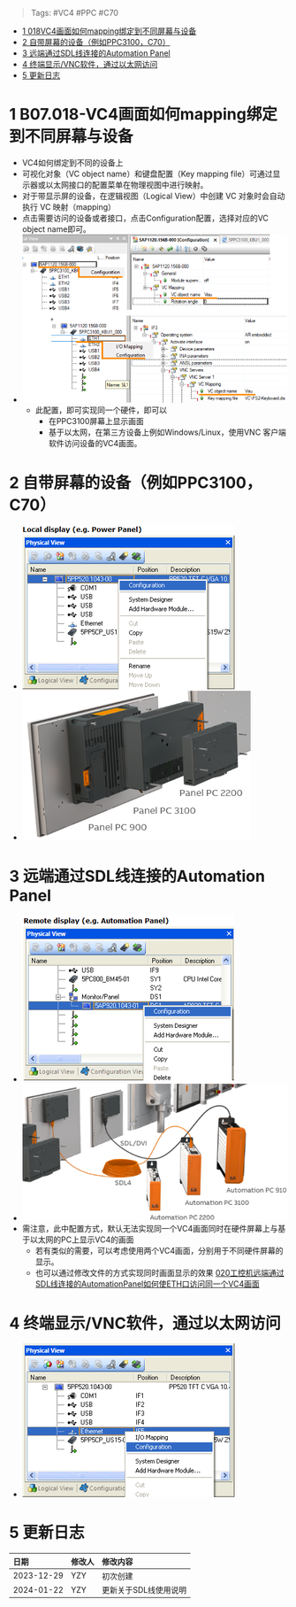 > Tags: #VC4 #PPC #C70

- [1 018VC4画面如何mapping绑定到不同屏幕与设备](#1%20018VC4%E7%94%BB%E9%9D%A2%E5%A6%82%E4%BD%95mapping%E7%BB%91%E5%AE%9A%E5%88%B0%E4%B8%8D%E5%90%8C%E5%B1%8F%E5%B9%95%E4%B8%8E%E8%AE%BE%E5%A4%87)
- [2 自带屏幕的设备（例如PPC3100，C70）](#2%20%E8%87%AA%E5%B8%A6%E5%B1%8F%E5%B9%95%E7%9A%84%E8%AE%BE%E5%A4%87%EF%BC%88%E4%BE%8B%E5%A6%82PPC3100%EF%BC%8CC70%EF%BC%89)
- [3 远端通过SDL线连接的Automation Panel](#3%20%E8%BF%9C%E7%AB%AF%E9%80%9A%E8%BF%87SDL%E7%BA%BF%E8%BF%9E%E6%8E%A5%E7%9A%84Automation%20Panel)
- [4 终端显示/VNC软件，通过以太网访问](#4%20%E7%BB%88%E7%AB%AF%E6%98%BE%E7%A4%BA/VNC%E8%BD%AF%E4%BB%B6%EF%BC%8C%E9%80%9A%E8%BF%87%E4%BB%A5%E5%A4%AA%E7%BD%91%E8%AE%BF%E9%97%AE)
- [5 更新日志](#5%20%E6%9B%B4%E6%96%B0%E6%97%A5%E5%BF%97)

# 1 B07.018-VC4画面如何mapping绑定到不同屏幕与设备

 - VC4如何绑定到不同的设备上
- 可视化对象（VC object name）和键盘配置（Key mapping file）可通过显示器或以太网接口的配置菜单在物理视图中进行映射。
- 对于带显示屏的设备，在逻辑视图（Logical View）中创建 VC 对象时会自动执行 VC 映射（mapping）
- 点击需要访问的设备或者接口，点击Configuration配置，选择对应的VC object name即可。
- ![](FILES/018VC4画面如何mapping绑定到不同屏幕与设备/image-20231230004724307.png)
    - 此配置，即可实现同一个硬件，即可以
        - 在PPC3100屏幕上显示画面
        - 基于以太网，在第三方设备上例如Windows/Linux，使用VNC 客户端软件访问设备的VC4画面。

# 2 自带屏幕的设备（例如PPC3100，C70）

- ![](FILES/018VC4画面如何mapping绑定到不同屏幕与设备/image-20231229233703644.png)
- ![](FILES/018VC4画面如何mapping绑定到不同屏幕与设备/image-20231229234142764.png)

# 3 远端通过SDL线连接的Automation Panel

- ![](FILES/018VC4画面如何mapping绑定到不同屏幕与设备/image-20231229233802262.png)
- ![](FILES/018VC4画面如何mapping绑定到不同屏幕与设备/image-20231229234703203.png)
- 需注意，此中配置方式，默认无法实现同一个VC4画面同时在硬件屏幕上与基于以太网的PC上显示VC4的画面
    - 若有类似的需要，可以考虑使用两个VC4画面，分别用于不同硬件屏幕的显示。
    - 也可以通过修改文件的方式实现同时画面显示的效果 [020工控机远端通过SDL线连接的AutomationPanel如何使ETH口访问同一个VC4画面](020工控机远端通过SDL线连接的AutomationPanel如何使ETH口访问同一个VC4画面.md)

# 4 终端显示/VNC软件，通过以太网访问

- ![](FILES/018VC4画面如何mapping绑定到不同屏幕与设备/image-20231229233841325.png)

# 5 更新日志

| 日期         | 修改人 | 修改内容         |
| :--------- | :-- | :----------- |
| 2023-12-29 | YZY | 初次创建         |
| 2024-01-22 | YZY | 更新关于SDL线使用说明 |
